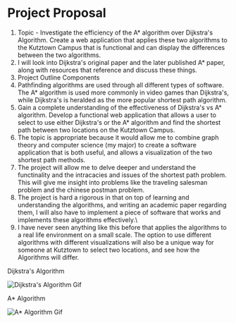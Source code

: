 # Project Proposal

1. Topic - Investigate the efficiency of the A* algorithm over Dijkstra's Algorithm. Create a web application that applies these two algorithms to the Kutztown Campus that is functional and can display the differences between the two algorithms.
2. I will look into Dijkstra's original paper and the later published A* paper, along with resources that reference and discuss these things.
3. Project Outline Components
  1. Pathfinding algorithms are used through all different types of software. The A* algorithm is used more commonly in video games than Dijkstra's, while Dijkstra's is heralded as the more popular shortest path algorithm. 
  2. Gain a complete understanding of the effectiveness of Dijkstra's vs A* algorithm. Develop a functional web application that allows a user to select to use either Dijkstra's or the A* algorithm and find the shortest path between two locations on the Kutztown Campus.
  3. The topic is appropriate because it would allow me to combine graph theory and computer science (my major) to create a software application that is both useful, and allows a visualization of the two shortest path methods.
  4. The project will allow me to delve deeper and understand the functinality and the intracacies and issues of the shortest path problem. This will give me insight into problems like the traveling salesman problem and the chinese postman problem.
  5. The project is hard a rigorous in that on top of learning and understanding the algorithms, and writing an academic paper regarding them, I will also have to implement a piece of software that works and implements these algorithms effectively.\
  6. I have never seen anything like this before that applies the algorithms to a real life environment on a small scale. The option to use different algorithms with different visualizations will also be a unique way for someone at Kutztown to select two locations, and see how the Algorithms will differ.

Dijkstra's Algorithm

![Dijkstra's Algorithm Gif](https://upload.wikimedia.org/wikipedia/commons/2/23/Dijkstras_progress_animation.gif "Dijkstra's Algorithm")

A* Algorithm

![A* Algorithm Gif](https://upload.wikimedia.org/wikipedia/commons/5/5d/Astar_progress_animation.gif "A* Algorithm")

